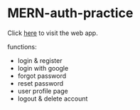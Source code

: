 # MERN-auth-practice

Click [here](https://mern-auth-practice-client.vercel.app/) to visit the web app.

functions:
- login & register
- login with google
- forgot password
- reset password
- user profile page
- logout & delete account


